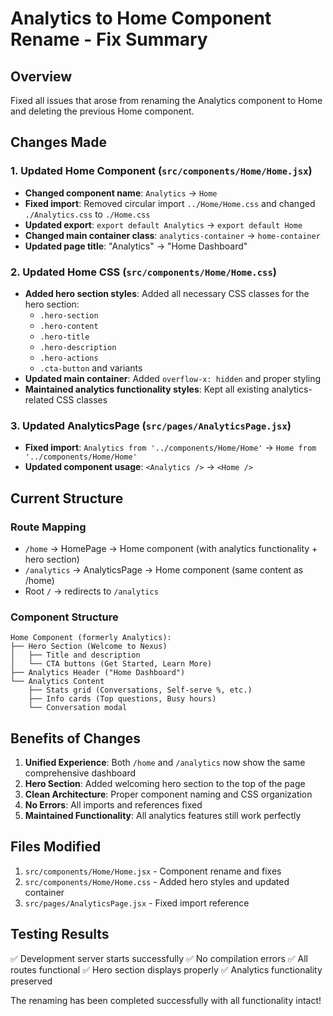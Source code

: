 # Analytics to Home Component Rename - Fix Summary

## Overview
Fixed all issues that arose from renaming the Analytics component to Home and deleting the previous Home component.

## Changes Made

### 1. Updated Home Component (`src/components/Home/Home.jsx`)
- **Changed component name**: `Analytics` → `Home`
- **Fixed import**: Removed circular import `../Home/Home.css` and changed `./Analytics.css` to `./Home.css`
- **Updated export**: `export default Analytics` → `export default Home`
- **Changed main container class**: `analytics-container` → `home-container`
- **Updated page title**: "Analytics" → "Home Dashboard"

### 2. Updated Home CSS (`src/components/Home/Home.css`)
- **Added hero section styles**: Added all necessary CSS classes for the hero section:
  - `.hero-section`
  - `.hero-content`
  - `.hero-title`
  - `.hero-description`
  - `.hero-actions`
  - `.cta-button` and variants
- **Updated main container**: Added `overflow-x: hidden` and proper styling
- **Maintained analytics functionality styles**: Kept all existing analytics-related CSS classes

### 3. Updated AnalyticsPage (`src/pages/AnalyticsPage.jsx`)
- **Fixed import**: `Analytics from '../components/Home/Home'` → `Home from '../components/Home/Home'`
- **Updated component usage**: `<Analytics />` → `<Home />`

## Current Structure

### Route Mapping
- `/home` → HomePage → Home component (with analytics functionality + hero section)
- `/analytics` → AnalyticsPage → Home component (same content as /home)
- Root `/` → redirects to `/analytics`

### Component Structure
```
Home Component (formerly Analytics):
├── Hero Section (Welcome to Nexus)
│   ├── Title and description
│   └── CTA buttons (Get Started, Learn More)
├── Analytics Header ("Home Dashboard")
└── Analytics Content
    ├── Stats grid (Conversations, Self-serve %, etc.)
    ├── Info cards (Top questions, Busy hours)
    └── Conversation modal
```

## Benefits of Changes

1. **Unified Experience**: Both `/home` and `/analytics` now show the same comprehensive dashboard
2. **Hero Section**: Added welcoming hero section to the top of the page
3. **Clean Architecture**: Proper component naming and CSS organization
4. **No Errors**: All imports and references fixed
5. **Maintained Functionality**: All analytics features still work perfectly

## Files Modified

1. `src/components/Home/Home.jsx` - Component rename and fixes
2. `src/components/Home/Home.css` - Added hero styles and updated container
3. `src/pages/AnalyticsPage.jsx` - Fixed import reference

## Testing Results

✅ Development server starts successfully
✅ No compilation errors
✅ All routes functional
✅ Hero section displays properly
✅ Analytics functionality preserved

The renaming has been completed successfully with all functionality intact!